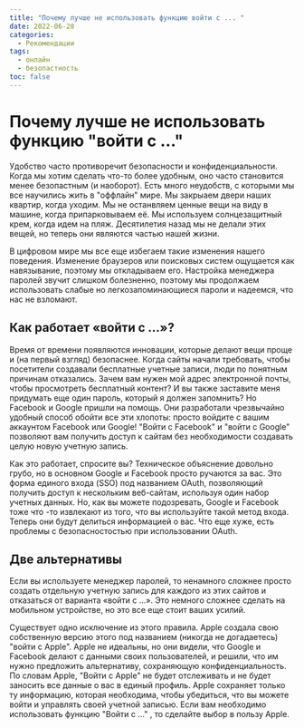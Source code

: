 ```yaml
---
title: "Почему лучше не использовать функцию войти с ... "
date: 2022-06-28
categories:
  - Рекомендации
tags:
  - онлайн
  - безопастность
toc: false
---
```

#  Почему лучше не использовать функцию "войти с ..."

Удобство часто противоречит безопасности и конфиденциальности. Когда мы хотим сделать что-то более удобным, оно часто становится менее безопастным (и наоборот). Есть много неудобств, с которыми мы все научились жить в "оффлайн" мире. Мы закрыаем двери наших квартир, когда уходим. Мы не останвляем ценные вещи на виду в машине, когда припарковываем её. Мы используем солнцезащитный крем, когда идем на пляж. Десятилетия назад мы не делали этих вещей, но теперь они являются частью нашей жизни.

В цифровом мире мы все еще избегаем такие изменения нашего поведения. Изменение браузеров или поисковых систем ощущается как навязывание, поэтому мы откладываем его. Настройка менеджера паролей звучит слишком болезненно, поэтому мы продолжаем использовать слабые но легкозапоминающиеся пароли и надеемся, что нас не взломают.

## Как работает «войти c ...»?

Время от времени появляются инновации, которые делают вещи проще и (на первый взгляд) безопаснее. Когда сайты начали требовать, чтобы посетители создавали бесплатные учетные записи, люди по понятным причинам отказались. Зачем вам нужен мой адрес электронной почты, чтобы просмотреть бесплатный контент? И вы также заставите меня придумать еще один пароль, который я должен запомнить? Но Facebook и Google пришли на помощь. Они разработали чрезвычайно удобный способ обойти все эти хлопоты: просто войдите с вашим аккаунтом Facebook или Google! "Войти с Facebook" и "войти с Google" позволяют вам получить доступ к сайтам без необходимости создавать целую новую учетную запись.

Как это работает, спросите вы? Техническое объяснение довольно грубо, но в основном Google и Facebook просто ручаются за вас. Это форма единого входа (SSO) под названием OAuth, позволяющий получить доступ к нескольким веб-сайтам, используя один набор учетных данных. Но, как вы можете подозревать, Google и Facebook тоже что -то извлекают из того, что вы используйте такой метод входа. Теперь они будут делиться информацией о вас. Что еще хуже, есть проблемы с безопасностостью при использовании OAuth.

## Две альтернативы 

Если вы используете менеджер паролей, то ненамного сложнее просто создать отдельную учетную запись для каждого из этих сайтов и отказаться от варианта «войти с ...». Это немного сложнее сделать на мобильном устройстве, но это все еще стоит ваших усилий.

Существует одно исключение из этого правила. Apple создала свою собственную версию этого под названием (никогда не догадаетесь) "войти с Apple". Apple не идеальны, но они видели, что Google и Facebook делают с данными своих пользователей, и решили, что им нужно предложить альтернативу, сохраняющую конфиденциальность. По словам Apple, "Войти с Apple" не будет отслеживать и не будет заносить все данные о вас в единый профиль. Apple сохраняет только ту информацию, которая необходима, чтобы убедиться, что вы можете войти и управлять своей учетной записью. Если вам необходимо использовать функцию "Войти с ..." , то сделайте выбор в пользу Apple.